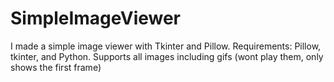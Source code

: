 # SimpleImageViewer
I made a simple image viewer with Tkinter and Pillow.
Requirements: Pillow, tkinter, and Python.
Supports all images including gifs (wont play them, only shows the first frame)
